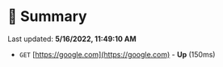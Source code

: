 # 📖 Summary
Last updated: **5/16/2022, 11:49:10 AM**

- `GET` [https://google.com](https://google.com) - **Up** (150ms)

